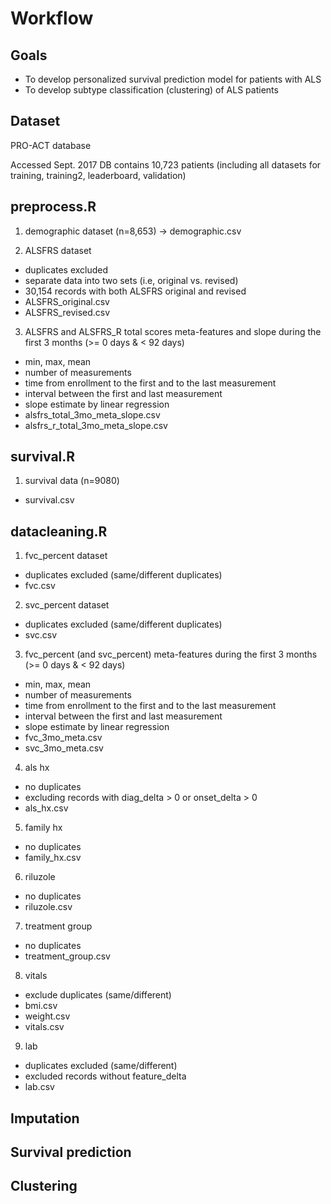 # Workflow 

## Goals  
- To develop personalized survival prediction model for patients with ALS   
- To develop subtype classification (clustering) of ALS patients  

## Dataset 
PRO-ACT database 

Accessed Sept. 2017 
DB contains 10,723 patients (including all datasets for training, training2, leaderboard, validation)
 

## preprocess.R

1. demographic dataset (n=8,653) 
-> demographic.csv 

2. ALSFRS dataset 
- duplicates excluded   
- separate data into two sets (i.e, original vs. revised)   
- 30,154 records with both ALSFRS original and revised 
- ALSFRS_original.csv    
- ALSFRS_revised.csv  

3. ALSFRS and ALSFRS_R total scores meta-features and slope during the first 3 months (>= 0 days & < 92 days)
- min, max, mean  
- number of measurements  
- time from enrollment to the first and to the last measurement
- interval between the first and last measurement   
- slope estimate by linear regression   
- alsfrs_total_3mo_meta_slope.csv
- alsfrs_r_total_3mo_meta_slope.csv

## survival.R
1. survival data (n=9080)   
- survival.csv 

## datacleaning.R
1. fvc_percent dataset  
- duplicates excluded (same/different duplicates)  
- fvc.csv

2. svc_percent dataset 
- duplicates excluded (same/different duplicates)  
- svc.csv 

3. fvc_percent (and svc_percent) meta-features during the first 3 months (>= 0 days & < 92 days) 
- min, max, mean  
- number of measurements  
- time from enrollment to the first and to the last measurement
- interval between the first and last measurement   
- slope estimate by linear regression   
- fvc_3mo_meta.csv  
- svc_3mo_meta.csv   

4. als hx   
- no duplicates   
- excluding records with diag_delta > 0 or onset_delta > 0
- als_hx.csv 

5. family hx 
- no duplicates   
- family_hx.csv 

6. riluzole 
- no duplicates  
- riluzole.csv 

7. treatment group
- no duplicates
- treatment_group.csv

8. vitals 
- exclude duplicates (same/different)
- bmi.csv
- weight.csv
- vitals.csv 

9. lab  
- duplicates excluded (same/different) 
- excluded records without feature_delta  
- lab.csv 


## Imputation
## Survival prediction 
## Clustering 

